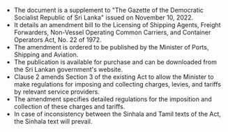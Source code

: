 - The document is a supplement to "The Gazette of the Democratic Socialist Republic of Sri Lanka" issued on November 10, 2022.
- It details an amendment bill to the Licensing of Shipping Agents, Freight Forwarders, Non-Vessel Operating Common Carriers, and Container Operators Act, No. 22 of 1972.
- The amendment is ordered to be published by the Minister of Ports, Shipping and Aviation.
- The publication is available for purchase and can be downloaded from the Sri Lankan government's website.
- Clause 2 amends Section 3 of the existing Act to allow the Minister to make regulations for imposing and collecting charges, levies, and tariffs by relevant service providers.
- The amendment specifies detailed regulations for the imposition and collection of these charges and tariffs.
- In case of inconsistency between the Sinhala and Tamil texts of the Act, the Sinhala text will prevail.